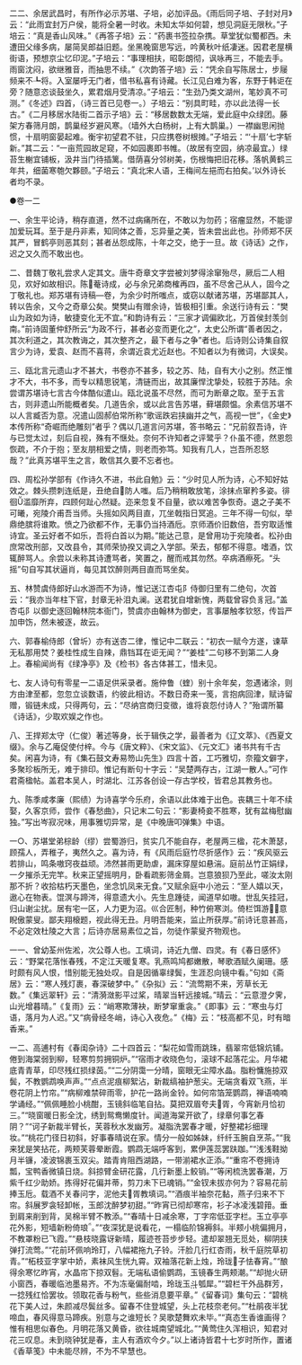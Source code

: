 <!-- { "loadSidebar": true } -->
二二、余居武昌时，有所作必示苏堪、子培，必加评品。《雨后同子培、子封对月》云：“此雨宜封万户侯，能将全暑一时收。未知太华如何碧，想见洞庭无限秋。”子培云：“真是香山风味。”《再答子培》云：“药裹书签拉杂携。草堂犹似蜀都西。未遭田父缘多病，屡简吴郎益旧题。坐黑晚窗思写远，吟黄秋叶纸凄迷。因君老屋横街语，预想京尘忆印泥。”子培云：“事理相扶，昭彰朗彻，讽咏再三，不能去手。雨窗沈闷，欲继雅音，而抽思不续。”《次韵答子培》云：“凭余自写陈居士，步屦频来不┺将。入室屡呼无门者，借书私喜有诗藏。长江见白难为客，东野于韩讵在旁？随意恣谈鼓坐久，累君烟月受清凉。”子培云：“生劲乃类文湖州，笔妙真不可测。”《冬述》四首，（诗三首已见卷一。）子培云：“别具町畦，亦以此法得一长古。”《二月移居水陆街二首示子培》云：“移居数数太无端，爱此庭中众绿团。藤架方春筛月朗，鹊巢经岁避风寒。（墙外大白杨树，上有大鹊巢。）一襟幽思闲抛惯，十扇明窗晏起难。衡宇初望君不驻，只应携卷树根摊。”子培云：“‘十扇’七字斩新。”其二云：“一亩荒园故足窥，不如园裹即书帷。（故居有空园，纳凉最宜。）绿苔生榭宜铺板，汲井当门待插篱。借荫喜分邻树美，伤根悔把旧花移。落帆黄鹤三年共，细菌寒匏欠夥颐。”子培云：“真北宋人语，王梅间左挹而右拍矣。’以外诗长者均不录。

●卷一二

一、余生平论诗，稍存直道，然不过病痛所在，不敢以为勿药；宿瘤显然，不能谬加爱玩耳。至于是丹非素，知同体之善，忘异量之美，皆未尝出此也。孙师郑不厌其严，冒鹤亭则恶其刻；甚者丛怨成陈，十年之交，绝于一旦。故《诗话》之作，迟之又久而不敢出也。

二、昔魏丁敬礼尝求人定其文。唐牛奇章文字尝被刘梦得涂窜殆尽，厥后二人相见，欢好如故相识。陈菴诗成，必与余兄弟商榷再四，虽不尽舍己从人，固今之丁敬礼也。郑苏堪有诗稿—卷，为余少时所嗤点，或窃以献诸苏堪，苏堪鄙其人，转以告余，又今之奇章公矣。樊樊山有赠余诗，皆极相引重。余送行诗有云：“樊山为政如为诗，敏捷变化无不宜。”和韵诗有云：“三家才调偏欧北，万首侯封羡剑南。”前诗固董仲舒所云“为政不行，甚者必变而更化之”，太史公所谓“善者因之，其次利道之，其次教诲之，其次整齐之，最下者与之争”者也。后诗则公诗集自叙言少为诗，爱袁、赵而不喜蒋，余谓近袁尤近赵也。不知者以为有微词，大误矣。

三、瓯北言元遗山才不甚大，书卷亦不甚多，较之苏、陆，自有大小之别。然正惟才不大，书不多，而专以精思锐笔，清链而出，故其廉悍沈挚处，较胜于苏陆。余尝谓苏堪诗七言古今体酷似遣山。瓯北说虽不尽然，而可为断章之取。至于五言古，则非遗山所能概者矣。几道告余，或以此言告苏堪，藓堪颇愠。余素信苏堪不以人言臧否为意。况遣山固郝伯常所称“歌谣跌宕挟幽并之气，高视一世”，《金史》本传所称“奇崛而绝雕刻”者乎？偶以几道言问苏堪，答书略云：“兄前叙吾诗，许与已觉太过，刻后自视，殊有不惬处。奈何不许知者之评鹭乎？仆虽不德，然恩怨恢疏，不介于抱；至友朋相爱之情，则老而弥笃。知我有几人，岂吾所忍怒哉？”此真苏堪平生之言，敢信其久要不忘者也。

四、周松孙学部有《作诗久不进，书此自勉》云：“少时见人所为诗，心不知好姑效之。棘头攒刺连纸是，丑绝自防人嗤。后乃稍稍敢放笔，涂抹点窜矜多姿。徘徊滥靡所弃，四顾何趾心然疑。迩来忽复不自量，欲以难苦争恢奇。退之子美不可曦，宛陵介甫吾当师。头摇如风两目直，兀坐戟指日冥追。三年不得一句似，举鼎绝膑将谁欺。愤之乃欲都不作，无事仍当持酒卮。京师酒价旧数倍，吾穷取适惟诗宜。圣云好者不如乐，吾将白首以为期。”能达己意，是曾用功于宛陵者。松孙由庶常改刑部，又改县令，其师荣协揆又调之入学部。荣去，郁郁不得意。嗜酒，饮辄醉骂人。余尝以未称其诗遭骂者，笑置之，醒而戒其勿然。卒病酒瘵死。“头摇”句自写其状逼肖，每见其饮醉则两目直而骂坐矣。

五、林赞虞侍郎好山水游而不为诗，惟记送江杏屯阝侍御归里有二绝句，次首云：“我亦当年柱下官，封章无补泪丸澜。送君犹自增新愧，两载曾容负豸冠。”盖杏屯阝以御史逐回翰林院本衙门，赞虞亦由翰林为御史，言事屡触孝钦怒，传旨严加申饬，然未被逐，故云。

六、郭春榆侍郎（曾圻）亦有送杏二律，惟记中二联云：“初衣一赋今方遂，谏草无私那用焚？姜桂性成生自辣，鼎铛耳在讵无闻？”“姜桂”二句移不到第二人身上。春榆闻尚有《绿净亭》及《检书》各古体甚工，惜未见。

七、友人诗句有零星一二语足供采录者。施仲鲁（蝰）别十余年矣，忽遇诸涂，则方由津至都，忽忽立谈数语，约彼此相访。不数日奇来一笺，言抱病回津，赋诗留赠，锻链未成，只得两句，云：“尽纳宫商归变徵，谁将哀怨付诗人？”殆谓所纂《诗话》，少取欢娱之作也。

八、王捍郑太守（仁俊）著述等身，长于辑佚之学，最善者为《辽文萃》、《西夏文缀》。余与乙庵促使付梓。今与《唐文粹》、《宋文监》、《元文汇》诸书共有千古矣。闲喜为诗，有《集石鼓文寿易笏山先生》四言十首，工巧雅切，奈籀文僻字，多聚珍板所无，难于排印。惟记有断句十字云：“吴楚两存古，江湖一散人。”可作君斋楹帖。盖君本吴人，时湖北、江苏各创设一存古学校，皆君总其教务也。

九、陈季咸孝廉（熙绩）为诗喜学今乐府，余语以此体难于出色。丧耦三十年不续娶，久客京师，尝作《春愁曲》，只记末二句云：“影妻椅妾不胜寒，犹有盆梅慰幽独。”写出岑寂况味，用事雅切异常，是《中晚唐叩弹集》中语。

一○、苏堪堂弟棕龄（缪）尝蜀游归，贫实几不能自存，老屋两三楹，花木萧瑟，顾孺人，弄稚子，夷然久之。喜为诗，有《风雨后庭竹尽折感作》云：“疾风驱云若排山，鸣条嗷窍夜益顽。沛然甚雨更助虐，漏床穿屋如悬湍。庭前丛竹正娟绿，一夕摧杀无完竿。秋来正望摇明月，卧看疏影筛金屑。岂意狼狈乃至此，嗟汝太刚那不折？收拾枯朽天墨色，坐念饥凤来无食。”又赋余庭中小池云：“至人嬉以天，遨心在物表。馄溟与蹄涔，得意遗大小。先生息踵徒，闻道早如嗷。世乱矢挂冠，归山谢尘扰。居有宅一区，人力更为沼。巛合匠制，种竹俯寒浏。倚栏饵游，意睨傲蒙叟。鄙夫翔榱题，视此得无丑。月明吾能来，监止所获厚。”前诗讬意甚高，不必定效杜陵之大言；后诗亦居易素位之旨，勿徒作蒙叟齐物观也。

一一、曾幼荃州佐淞，次公尊人也。工填词，诗近九僧、四灵。有《春日感怀》云：“野棠花落怅春残，不定江天暖复寒。乳燕鸣鸠都嫩散，琴歌酒赋久阑珊。感时颇有风人恨，惜别能无独处叹。自是因循辜绿鬓，生涯忍向镜中看。”句如《斋居》云：“寒人残灯裹，春深破梦中。”《杂拟》云：“流莺期不来，芳草长无数。”《集远翠轩》云：“清漪潋影平过桨，晴翠当轩远接城。”晴云：“云意澄夕霁，山光增暮晴。”《复雨》云：“峭寒欺薄袂，断梦窜重衾。”《即事》云：“寒虫与灯语，落月为人迟。”又“病骨经冬峭，诗心入夜危。”《梅》云：“枝高都不见，时有暗香来。”

一二、高逋村有《春闺杂诗》二十四首云：“梨花如雪雨跳珠，翡翠帘低锦炕铺。倦到海棠弱到柳，轻寒剪剪拥铜炉。”“宿雨才收晓色匀，滚球不起落花尘。月华裙底青青草，印尽残红损绿茵。”“二分阴霭一分晴，窗眼无尘障水晶。脂粉慵施掠双鬓，不教鹦鹉唤声声。”“点点泥痕柳絮沾，新裁缟袖护葱尖。无端贪看双飞燕，半卷花阴上竹帘。”“病柳难禁碎雨零，护花一路尚金铃。如何帘箔笼鹦鹉，禅语喃喃学诵经。”“佩佩睡脸小桃酣，玉镜斜临笔自拈。莫把双眉夸夫胥，今宵新月恰初三。”“晓窗暖日影全沈，绣到鸳鸯懒度针。闻道海棠开欲了，绿章何事乞春阴？”“诃子新裁半臂长，芙蓉秋水发幽芳。凝脂洗罢春才暖，好整裙衫细理妆。”“桃花门径日初斜，好事春晴说在家。情分一般如姊妹，纤纤玉腕自烹茶。”“我来犹是笑拈花，两颊芙蓉晕断霞。鹦鹉无端呼客到，累伊莲蕊罢趺跏。”“浅浅鞋拗月半镰，凌波锦裹玉双尖。踏青肯阻西湖路，一带湔裙水正添。”“重帘不卷拥诗瓢，宝鸭香微镇日烧。斜掠臂金研花露，几行新墨上鲛销。”“等闲梳洗罢春潮，万紫千红少助娇。拣得好花偏并蒂，剪刀未下已魂销。”“金钗未拔亦何为？容易花前捧玉卮。载酒不关春问字，泥他夫胥教填词。”“酒痕半袖奈花黏，燕子归来不下帘。斜展罗衾轻卸帐，玉郎沈醉梦初甜。”“昨宵已彻却寒帘，衫子冰凌浅碧箝。垂到肩来削到背，吴棉半臂不教添。”“春晴十日减余寒，丁字帘低亚字栏。玉立亭亭花外影，短墙新粉倚琅。”“夜深犹是说看花，一榻临阶锦褥斜。半颊小桃偏拥月，不教罩粉已飞霞。”“悬枝晓露讶新晴，履迹苍苔步步轻。遣却翠翘无觅处，柳阴挟弹打流莺。”“花前环佩响玲玎，八幅裙拖九子铃。汗脸几行红杏雨，秋千庭院草初青。”“柘枝亚字掌中娇，素袜风生恍九霄。双袖落花新上烛，玲珑子怯春宵。”“酿得余寒忆昨宵，水晶帘下掠双髫。无端私语偷鹦鹉，玉镜春生两颊潮。”“却抛火研小窗西，春暖临池墨易齐。不为冻毫偏耐啮，玲珑玉斗瓠犀。”“碧栏干外品群芳，一捻残红恰罢妆。领取花香与粉气，些些消息要平章。”《留春词》集句云：“碧桃花下美人过，朱颜减尽鬓丝多。留春不住登城望，头上花枝奈老何。”“杜鹃夜半犹啼血，春风得意马蹄疾。别意与之谁短长？吴歌楚舞欢未毕。”“真态生香谁画得？惟有相思似春色。月明花落又黄昏，欲往城南望城北。”“黄莺住久浑相识，知君对花三叹息。未到晓钟犹是春，主人有酒欢今夕。”以上诸诗皆君十七岁时所作，置诸《香草笺》中未能尽辨，不为不早慧也。

